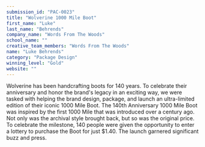 ```yaml
---
submission_id: "PAC-0023"
title: "Wolverine 1000 Mile Boot"
first_name: "Luke"
last_name: "Behrends"
company_name: "Words From The Woods"
school_name: ""
creative_team_members: "Words From The Woods"
name: "Luke Behrends"
category: "Package Design"
winning_level: "Gold"
website: ""
---
```


Wolverine has been handcrafting boots for 140 years. To celebrate their anniversary and honor the brand's legacy in an exciting way, we were tasked with helping the brand design, package, and launch an ultra-limited edition of their iconic 1000 Mile Boot. The 140th Anniversary 1000 Mile Boot was inspired by the first 1000 Mile that was introduced over a century ago. Not only was the archival style brought back, but so was the original price. To celebrate the milestone, 140 people were given the opportunity to enter a lottery to purchase the Boot for just $1.40. The launch garnered significant buzz and press.
